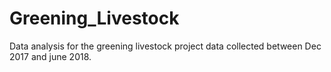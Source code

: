 # Greening_Livestock
Data analysis for the greening livestock project data collected between Dec 2017 and june 2018.
